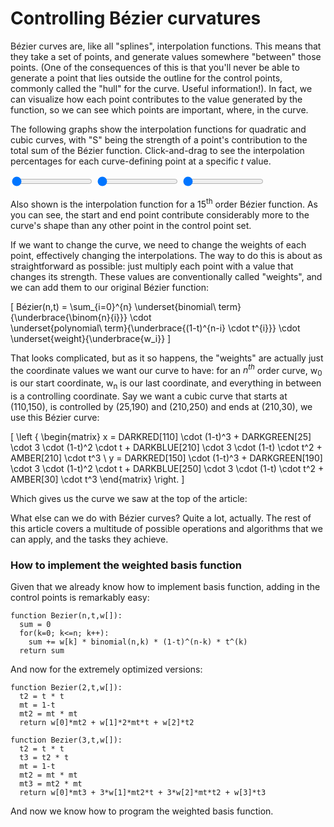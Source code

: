 # Controlling Bézier curvatures

Bézier curves are, like all "splines", interpolation functions. This means that they take a set of points, and generate values somewhere "between" those points. (One of the consequences of this is that you'll never be able to generate a point that lies outside the outline for the control points, commonly called the "hull" for the curve. Useful information!). In fact, we can visualize how each point contributes to the value generated by the function, so we can see which points are important, where, in the curve.

The following graphs show the interpolation functions for quadratic and cubic curves, with "S" being the strength of a point's contribution to the total sum of the Bézier function. Click-and-drag to see the interpolation percentages for each curve-defining point at a specific <i>t</i> value.

<div class="figure">
  <graphics-element title="Quadratic interpolations" src="./lerp-quadratic.js">
    <input type="range" min="0" max="1" step="0.01" value="0" class="slide-control">
  </graphics-element>

  <graphics-element title="Cubic interpolations" src="./lerp-cubic.js">
    <input type="range" min="0" max="1" step="0.01" value="0" class="slide-control">
  </graphics-element>

  <graphics-element title="15th degree interpolations" src="./lerp-fifteenth.js">
    <input type="range" min="0" max="1" step="0.01" value="0" class="slide-control">
  </graphics-element>
</div>

Also shown is the interpolation function for a 15<sup>th</sup> order Bézier function. As you can see, the start and end point contribute considerably more to the curve's shape than any other point in the control point set.

If we want to change the curve, we need to change the weights of each point, effectively changing the interpolations. The way to do this is about as straightforward as possible: just multiply each point with a value that changes its strength. These values are conventionally called "weights", and we can add them to our original Bézier function:

\[
  Bézier(n,t) = \sum_{i=0}^{n}
                \underset{binomial\ term}{\underbrace{\binom{n}{i}}}
                \cdot\
                \underset{polynomial\ term}{\underbrace{(1-t)^{n-i} \cdot t^{i}}}
                \cdot\
                \underset{weight}{\underbrace{w_i}}
\]

That looks complicated, but as it so happens, the "weights" are actually just the coordinate values we want our curve to have: for an <i>n<sup>th</sup></i> order curve, w<sub>0</sub> is our start coordinate, w<sub>n</sub> is our last coordinate, and everything in between is a controlling coordinate. Say we want a cubic curve that starts at (110,150), is controlled by (25,190) and (210,250) and ends at (210,30), we use this Bézier curve:

\[
\left \{ \begin{matrix}
  x = DARKRED[110] \cdot (1-t)^3 + DARKGREEN[25] \cdot 3 \cdot (1-t)^2 \cdot t + DARKBLUE[210] \cdot 3 \cdot (1-t) \cdot t^2 + AMBER[210] \cdot t^3 \\
  y = DARKRED[150] \cdot (1-t)^3 + DARKGREEN[190] \cdot 3 \cdot (1-t)^2 \cdot t + DARKBLUE[250] \cdot 3 \cdot (1-t) \cdot t^2 + AMBER[30] \cdot t^3
\end{matrix} \right.
\]

Which gives us the curve we saw at the top of the article:

<graphics-element title="Our cubic Bézier curve" src="../introduction/cubic.js"></graphics-element>

What else can we do with Bézier curves? Quite a lot, actually. The rest of this article covers a multitude of possible operations and algorithms that we can apply, and the tasks they achieve.

<div class="howtocode">

### How to implement the weighted basis function

Given that we already know how to implement basis function, adding in the control points is remarkably easy:

```
function Bezier(n,t,w[]):
  sum = 0
  for(k=0; k<=n; k++):
    sum += w[k] * binomial(n,k) * (1-t)^(n-k) * t^(k)
  return sum
```

And now for the extremely optimized versions:

```
function Bezier(2,t,w[]):
  t2 = t * t
  mt = 1-t
  mt2 = mt * mt
  return w[0]*mt2 + w[1]*2*mt*t + w[2]*t2

function Bezier(3,t,w[]):
  t2 = t * t
  t3 = t2 * t
  mt = 1-t
  mt2 = mt * mt
  mt3 = mt2 * mt
  return w[0]*mt3 + 3*w[1]*mt2*t + 3*w[2]*mt*t2 + w[3]*t3
```

And now we know how to program the weighted basis function.

</div>
